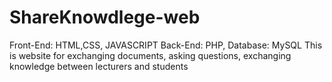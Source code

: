 # ShareKnowdlege-web
Front-End: HTML,CSS, JAVASCRIPT
Back-End: PHP,
Database: MySQL
This is website for exchanging documents, asking questions, exchanging knowledge between lecturers and students
